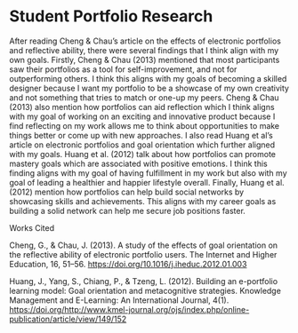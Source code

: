 # Student Portfolio Research

After reading Cheng & Chau’s article on the effects of electronic portfolios and reflective ability, there were several findings that I think align with my own goals. Firstly, Cheng & Chau (2013) mentioned that most participants saw their portfolios as a tool for self-improvement, and not for outperforming others. I think this aligns with my goals of becoming a skilled designer because I want my portfolio to be a showcase of my own creativity and not something that tries to match or one-up my peers. Cheng & Chau (2013) also mention how portfolios can aid reflection which I think aligns with my goal of working on an exciting and innovative product because I find reflecting on my work allows me to think about opportunities to make things better or come up with new approaches. I also read Huang et al’s article on electronic portfolios and goal orientation which further aligned with my goals. Huang et al. (2012) talk about how portfolios can promote mastery goals which are associated with positive emotions. I think this finding aligns with my goal of having fulfillment in my work but also with my goal of leading a healthier and happier lifestyle overall. Finally, Huang et al. (2012) mention how portfolios can help build social networks by showcasing skills and achievements. This aligns with my career goals as building a solid network can help me secure job positions faster. 

Works Cited

Cheng, G., & Chau, J. (2013). A study of the effects of goal orientation on the reflective ability of electronic portfolio users. The Internet and Higher Education, 16, 51–56. https://doi.org/10.1016/j.iheduc.2012.01.003 

Huang, J., Yang, S., Chiang, P., & Tzeng, L. (2012). Building an e-portfolio learning model: Goal orientation and metacognitive strategies. Knowledge Management and E-Learning: An International Journal, 4(1). https://doi.org/http://www.kmel-journal.org/ojs/index.php/online-publication/article/view/149/152 